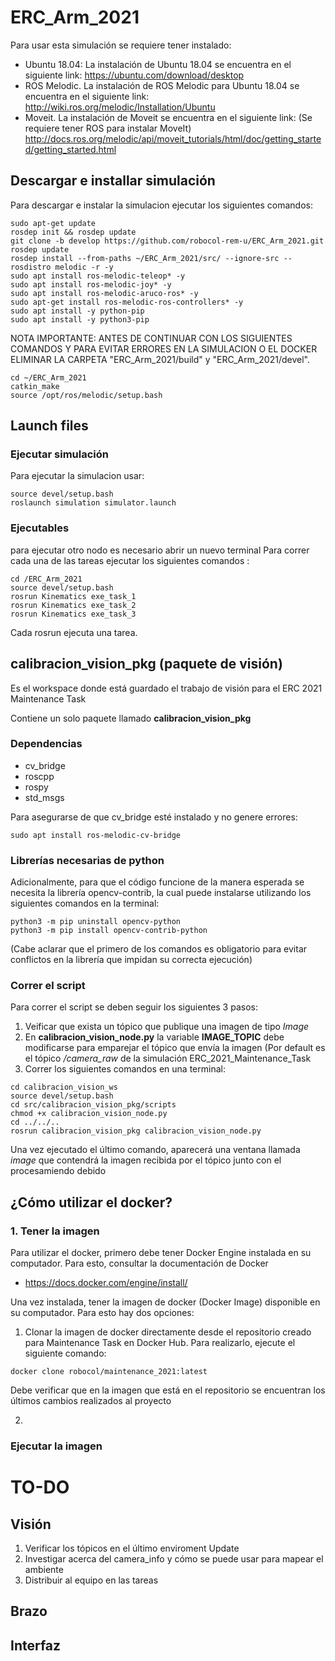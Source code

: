 # ERC_Arm_2021
Para usar esta simulación se requiere tener instalado:
- Ubuntu 18.04:
La instalación de Ubuntu 18.04 se encuentra en el siguiente link:
https://ubuntu.com/download/desktop
- ROS Melodic. 
La instalación de ROS Melodic para Ubuntu 18.04 se encuentra en el siguiente link: 
http://wiki.ros.org/melodic/Installation/Ubuntu
- Moveit. 
La instalación de Moveit se encuentra en el siguiente link: (Se requiere tener ROS para instalar MoveIt) 
http://docs.ros.org/melodic/api/moveit_tutorials/html/doc/getting_started/getting_started.html

## Descargar e installar simulación

Para descargar e instalar la simulacion ejecutar los siguientes comandos:


```console
sudo apt-get update
rosdep init && rosdep update
git clone -b develop https://github.com/robocol-rem-u/ERC_Arm_2021.git
rosdep update
rosdep install --from-paths ~/ERC_Arm_2021/src/ --ignore-src --rosdistro melodic -r -y
sudo apt install ros-melodic-teleop* -y
sudo apt install ros-melodic-joy* -y
sudo apt install ros-melodic-aruco-ros* -y
sudo apt-get install ros-melodic-ros-controllers* -y
sudo apt install -y python-pip
sudo apt install -y python3-pip
```
NOTA IMPORTANTE: ANTES DE CONTINUAR CON LOS SIGUIENTES COMANDOS Y PARA EVITAR ERRORES EN LA SIMULACION O EL DOCKER ELIMINAR LA CARPETA "ERC_Arm_2021/build" y "ERC_Arm_2021/devel".  

```console
cd ~/ERC_Arm_2021
catkin_make
source /opt/ros/melodic/setup.bash
```
## Launch files

### Ejecutar simulación


Para ejecutar la simulacion usar:

```console
source devel/setup.bash
roslaunch simulation simulator.launch
```

### Ejecutables

para ejecutar otro nodo es necesario abrir un nuevo terminal
Para correr cada una de las tareas ejecutar los siguientes comandos :

 ```console
cd /ERC_Arm_2021
source devel/setup.bash
rosrun Kinematics exe_task_1
rosrun Kinematics exe_task_2
rosrun Kinematics exe_task_3
```
Cada rosrun ejecuta una tarea.

## calibracion_vision_pkg (paquete de visión)
Es el workspace donde está guardado el trabajo de visión para el ERC 2021 Maintenance Task

Contiene un solo paquete llamado __calibracion_vision_pkg__

### Dependencias
+ cv_bridge
+ roscpp
+ rospy
+ std_msgs

Para asegurarse de que cv_bridge esté instalado y no genere errores:
```
sudo apt install ros-melodic-cv-bridge
```
### Librerías necesarias de python

Adicionalmente, para que el código funcione de la manera esperada se necesita la librería opencv-contrib, la cual puede instalarse utilizando los siguientes comandos en la terminal:
```
python3 -m pip uninstall opencv-python
python3 -m pip install opencv-contrib-python
```
(Cabe aclarar que el primero de los comandos es obligatorio para evitar conflictos en la librería que impidan su correcta ejecución)

### Correr el script

Para correr el script se deben seguir los siguientes 3 pasos:
1. Veificar que exista un tópico que publique una imagen de tipo _Image_
2. En __calibracion_vision_node.py__ la variable __IMAGE_TOPIC__ debe modificarse para emparejar el tópico que envía la imagen (Por default es el tópico _/camera_raw_ de la simulación ERC_2021_Maintenance_Task
3. Correr los siguientes comandos en una terminal:
```
cd calibracion_vision_ws
source devel/setup.bash
cd src/calibracion_vision_pkg/scripts
chmod +x calibracion_vision_node.py
cd ../../..
rosrun calibracion_vision_pkg calibracion_vision_node.py
```
Una vez ejecutado el último comando, aparecerá una ventana llamada _image_ que contendrá la imagen recibida por el tópico junto con el procesamiendo debido

## ¿Cómo utilizar el docker?

### 1. Tener la imagen

Para utilizar el docker, primero debe tener Docker Engine instalada en su computador. Para esto, consultar la documentación de Docker
- https://docs.docker.com/engine/install/

Una vez instalada, tener la imagen de docker (Docker Image) disponible en su computador. Para esto hay dos opciones:

1. Clonar la imagen de docker directamente desde el repositorio creado para Maintenance Task en Docker Hub. Para realizarlo, ejecute el siguiente comando:
```
docker clone robocol/maintenance_2021:latest
```
Debe verificar que en la imagen que está en el repositorio se encuentran los últimos cambios realizados al proyecto

2. 

### Ejecutar la imagen

# TO-DO

## Visión

1. Verificar los tópicos en el último enviroment Update
2. Investigar acerca del camera_info y cómo se puede usar para mapear el ambiente
3. Distribuir al equipo en las tareas

## Brazo

## Interfaz





